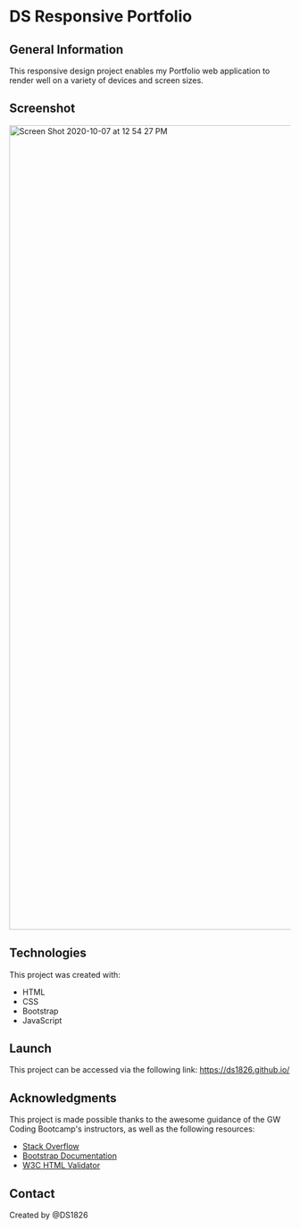 # DS Responsive Portfolio

## General Information
This responsive design project enables my Portfolio web application to render well on a variety of devices and screen sizes. 

## Screenshot
<img width="1440" alt="Screen Shot 2020-10-07 at 12 54 27 PM" src="https://user-images.githubusercontent.com/67653440/95393441-9d45a280-08c8-11eb-8686-a17bdce2f67c.png">

## Technologies
This project was created with: 
* HTML
* CSS
* Bootstrap 
* JavaScript

## Launch
This project can be accessed via the following link: https://ds1826.github.io/

## Acknowledgments
This project is made possible thanks to the awesome guidance of the GW Coding Bootcamp's instructors, as well as the following resources:

* [Stack Overflow](https://stackoverflow.com/)
* [Bootstrap Documentation](https://getbootstrap.com/)
* [W3C HTML Validator](https://validator.w3.org/)

## Contact
Created by @DS1826
